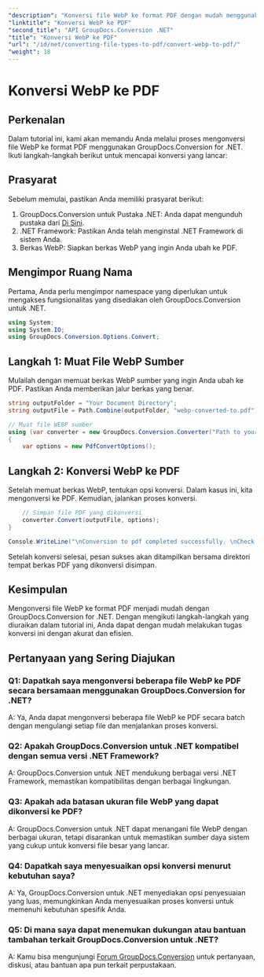 ```yaml
---
"description": "Konversi file WebP ke format PDF dengan mudah menggunakan GroupDocs.Conversion for .NET. Sederhanakan tugas konversi dokumen Anda."
"linktitle": "Konversi WebP ke PDF"
"second_title": "API GroupDocs.Conversion .NET"
"title": "Konversi WebP ke PDF"
"url": "/id/net/converting-file-types-to-pdf/convert-webp-to-pdf/"
"weight": 18
---
```


# Konversi WebP ke PDF

## Perkenalan
Dalam tutorial ini, kami akan memandu Anda melalui proses mengonversi file WebP ke format PDF menggunakan GroupDocs.Conversion for .NET. Ikuti langkah-langkah berikut untuk mencapai konversi yang lancar:

## Prasyarat

Sebelum memulai, pastikan Anda memiliki prasyarat berikut:

1. GroupDocs.Conversion untuk Pustaka .NET: Anda dapat mengunduh pustaka dari [Di Sini](https://releases.groupdocs.com/conversion/net/).
2. .NET Framework: Pastikan Anda telah menginstal .NET Framework di sistem Anda.
3. Berkas WebP: Siapkan berkas WebP yang ingin Anda ubah ke PDF.

## Mengimpor Ruang Nama

Pertama, Anda perlu mengimpor namespace yang diperlukan untuk mengakses fungsionalitas yang disediakan oleh GroupDocs.Conversion untuk .NET.

```csharp
using System;
using System.IO;
using GroupDocs.Conversion.Options.Convert;
```

## Langkah 1: Muat File WebP Sumber

Mulailah dengan memuat berkas WebP sumber yang ingin Anda ubah ke PDF. Pastikan Anda memberikan jalur berkas yang benar.

```csharp
string outputFolder = "Your Document Directory";
string outputFile = Path.Combine(outputFolder, "webp-converted-to.pdf");

// Muat file WEBP sumber
using (var converter = new GroupDocs.Conversion.Converter("Path to your WebP file"))
{
    var options = new PdfConvertOptions();
```

## Langkah 2: Konversi WebP ke PDF

Setelah memuat berkas WebP, tentukan opsi konversi. Dalam kasus ini, kita mengonversi ke PDF. Kemudian, jalankan proses konversi.

```csharp
    // Simpan file PDF yang dikonversi
    converter.Convert(outputFile, options);
}

Console.WriteLine("\nConversion to pdf completed successfully. \nCheck output in {0}", outputFolder);
```

Setelah konversi selesai, pesan sukses akan ditampilkan bersama direktori tempat berkas PDF yang dikonversi disimpan.

## Kesimpulan

Mengonversi file WebP ke format PDF menjadi mudah dengan GroupDocs.Conversion for .NET. Dengan mengikuti langkah-langkah yang diuraikan dalam tutorial ini, Anda dapat dengan mudah melakukan tugas konversi ini dengan akurat dan efisien.

## Pertanyaan yang Sering Diajukan

### Q1: Dapatkah saya mengonversi beberapa file WebP ke PDF secara bersamaan menggunakan GroupDocs.Conversion for .NET?

A: Ya, Anda dapat mengonversi beberapa file WebP ke PDF secara batch dengan mengulangi setiap file dan menjalankan proses konversi.

### Q2: Apakah GroupDocs.Conversion untuk .NET kompatibel dengan semua versi .NET Framework?

A: GroupDocs.Conversion untuk .NET mendukung berbagai versi .NET Framework, memastikan kompatibilitas dengan berbagai lingkungan.

### Q3: Apakah ada batasan ukuran file WebP yang dapat dikonversi ke PDF?

A: GroupDocs.Conversion untuk .NET dapat menangani file WebP dengan berbagai ukuran, tetapi disarankan untuk memastikan sumber daya sistem yang cukup untuk konversi file besar yang lancar.

### Q4: Dapatkah saya menyesuaikan opsi konversi menurut kebutuhan saya?

A: Ya, GroupDocs.Conversion untuk .NET menyediakan opsi penyesuaian yang luas, memungkinkan Anda menyesuaikan proses konversi untuk memenuhi kebutuhan spesifik Anda.

### Q5: Di mana saya dapat menemukan dukungan atau bantuan tambahan terkait GroupDocs.Conversion untuk .NET?

A: Kamu bisa mengunjungi [Forum GroupDocs.Conversion](https://forum.groupdocs.com/c/conversion/11) untuk pertanyaan, diskusi, atau bantuan apa pun terkait perpustakaan.
